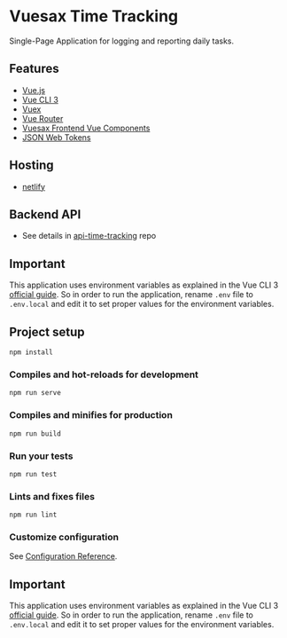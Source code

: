 # Vuesax Time Tracking

Single-Page Application for logging and reporting daily tasks.

## Features

- [Vue.js](https://vuejs.org/)
- [Vue CLI 3](https://cli.vuejs.org/)
- [Vuex](https://vuex.vuejs.org/)
- [Vue Router](https://router.vuejs.org/)
- [Vuesax Frontend Vue Components](https://lusaxweb.github.io/vuesax/)
- [JSON Web Tokens](https://jwt.io/)

## Hosting

- [netlify](https://www.netlify.com/)

## Backend API

- See details in [api-time-tracking](https://github.com/ccalvarez/api-time-tracking) repo

## Important

This application uses environment variables as explained in the Vue CLI 3 [official guide](https://cli.vuejs.org/guide/mode-and-env.html#modes).  So in order to run the application, rename `.env` file to `.env.local` and edit it to set proper values for the environment variables.

## Project setup
```
npm install
```

### Compiles and hot-reloads for development
```
npm run serve
```

### Compiles and minifies for production
```
npm run build
```

### Run your tests
```
npm run test
```

### Lints and fixes files
```
npm run lint
```

### Customize configuration
See [Configuration Reference](https://cli.vuejs.org/config/).

## Important

This application uses environment variables as explained in the Vue CLI 3 [official guide](https://cli.vuejs.org/guide/mode-and-env.html#modes).  So in order to run the application, rename `.env` file to `.env.local` and edit it to set proper values for the environment variables.
